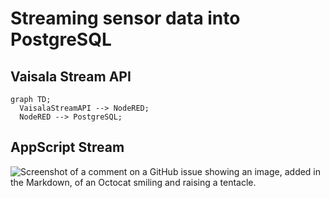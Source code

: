 # Streaming sensor data into PostgreSQL


## Vaisala Stream API
```mermaid
graph TD;
  VaisalaStreamAPI --> NodeRED;
  NodeRED --> PostgreSQL;

```




## AppScript Stream


![Screenshot of a comment on a GitHub issue showing an image, added in the Markdown, of an Octocat smiling and raising a tentacle.](https://myoctocat.com/assets/images/base-octocat.svg)






